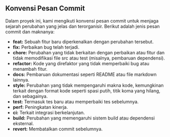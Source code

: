 ## Konvensi Pesan Commit

Dalam proyek ini, kami mengikuti konvensi pesan commit untuk menjaga sejarah perubahan yang jelas dan terorganisir. Berikut adalah jenis pesan commit dan maknanya:

- **feat:** Sebuah fitur baru diperkenalkan dengan perubahan tersebut.
- **fix:** Perbaikan bug telah terjadi.
- **chore:** Perubahan yang tidak berkaitan dengan perbaikan atau fitur dan tidak memodifikasi file src atau test (misalnya, pembaruan dependensi).
- **refactor:** Kode yang direfaktor yang tidak memperbaiki bug atau menambah fitur.
- **docs:** Pembaruan dokumentasi seperti README atau file markdown lainnya.
- **style:** Perubahan yang tidak mempengaruhi makna kode, kemungkinan terkait dengan format kode seperti spasi putih, titik koma yang hilang, dan sebagainya.
- **test:** Termasuk tes baru atau memperbaiki tes sebelumnya.
- **perf:** Peningkatan kinerja.
- **ci:** Terkait integrasi berkelanjutan.
- **build:** Perubahan yang memengaruhi sistem build atau dependensi eksternal.
- **revert:** Membatalkan commit sebelumnya.